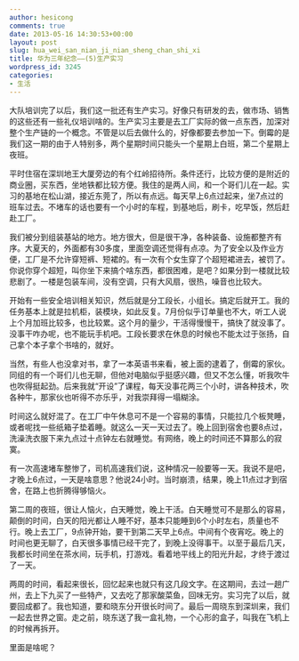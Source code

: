 ```yaml
---
author: hesicong
comments: true
date: 2013-05-16 14:30:53+00:00
layout: post
slug: hua_wei_san_nian_ji_nian_sheng_chan_shi_xi
title: 华为三年纪念——(5)生产实习
wordpress_id: 3245
categories:
- 生活
---
```


大队培训完了以后，我们这一批还有生产实习。好像只有研发的去，做市场、销售的这些还有一些礼仪培训啥的。生产实习主要是去工厂实际的做一点东西，加深对整个生产链的一个概念。不管是以后去做什么的，好像都要去参加一下。倒霉的是我们这一期的由于人特别多，两个星期时间只能头一个星期上白班，第二个星期上夜班。

平时住宿在深圳地王大厦旁边的有个红岭招待所。条件还行，比较方便的是附近的商业圈，买东西，坐地铁都比较方便。我住的是两人间，和一个哥们儿在一起。实习的基地在松山湖，接近东莞了，所以有点远。每天早上6点过起来，坐7点过的班车过去。不堵车的话也要有一个小时的车程，到基地后，刷卡，吃早饭，然后赶赴工厂。

我们被分到组装基站的地方。地方很大，但是很干净，各种装备、设施都整齐有序。大夏天的，外面都有30多度，里面空调还觉得有点凉。为了安全以及作业方便，工厂是不允许穿短裤、短裙的。有一次有个女生穿了个超短裙进去，被罚了。你说你穿个超短，叫你坐下来搞个啥东西，都很困难，是吧？如果分到一楼就比较悲剧了。一楼是包装车间，没有空调，只有大风扇，很热，噪音也比较大。

开始有一些安全培训相关知识，然后就是分工段长，小组长。搞定后就开工。我的任务基本上就是拉机柜，装模块，如此反复。7月份似乎订单量也不大，听工人说上个月加班比较多，也比较累。这个月的量少，干活得慢慢干，搞快了就没事了。没事干咋办呢，也不能玩手机吧。工段长要求在休息的时候也不能太过于张扬，自己拿个本子拿个书啥的，就好。

当然，有些人也没拿对书，拿了一本英语书来看，被上面的逮着了，倒霉的家伙。同组的有一个哥们儿也无聊，但他对电脑似乎挺感兴趣，但又不怎么懂，听我吹牛也吹得挺起劲。后来我就“开设”了课程，每天没事花两三个小时，讲各种技术，吹各种牛，那家伙也听得不亦乐乎，对我崇拜得一塌糊涂。

时间这么就好混了。在工厂中午休息可不是一个容易的事情，只能拉几个板凳睡，或者呢找一些纸箱子垫着睡。就这么一天一天过去了。晚上回到宿舍也要8点过，洗澡洗衣服下来九点过十点钟左右就睡觉。有网络，晚上的时间还不算那么的寂寞。

有一次高速堵车整惨了，司机高速我们说，这种情况一般要等一天。我说不是吧，才晚上6点过，一天是啥意思？他说24小时。当时崩溃，结果，晚上11点过才到宿舍，在路上也折腾得够恼火。

第二周的夜班，很让人恼火，白天睡觉，晚上干活。白天睡觉可不是那么的容易，颠倒的时间，白天的阳光都让人睡不好，基本只能睡到6个小时左右，质量也不行。晚上去工厂，9点钟开始，要干到第二天早上6点。中间有个夜宵吃。晚上的时间也更无聊了，白天很多事情已经干完了，到晚上没得事干。以至于最后几天，我都长时间坐在茶水间，玩手机，打游戏。看着地平线上的阳光升起，才终于渡过了一天。

两周的时间，看起来很长，回忆起来也就只有这几段文字。在这期间，去过一趟广州，去上下九买了一些特产，又去吃了那家酸菜鱼，回味无穷。实习完了以后，就要回成都了。我也知道，要和晓东分开很长时间了。最后一周晓东到深圳来，我们一起去世界之窗。走之前，晓东送了我一盒礼物，一个心形的盒子，叫我在飞机上的时候再拆开。

里面是啥呢？
